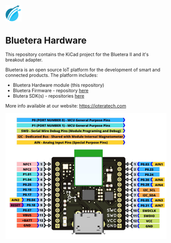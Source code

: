 <img src=docs/images/iotera_logo.png width="10%" height="10%">

# Bluetera Hardware

This repository contains the KiCad project for the Bluetera II and it's breakout adapter.

Bluetera is an open source IoT platform for the development of smart and connected products. The platform includes:
* Bluetera Hardware module (this repository)
* Bluetera Firmware - repository [here](https://github.com/ioteratech/bluetera-firmware)
* Blutera SDK(s) - repositories [here](https://github.com/ioteratech/)

More info available at our website: https://ioteratech.com

![](docs/images/bt2_pinout.jpeg)
